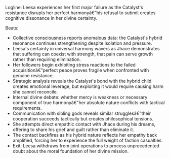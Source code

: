 ﻿---
series: 2
novella: 2
file: S2N2_CH06
type: chapter
pov: Leesa
setting: Harmony collective - divine frustration
word_target_min: 1201
word_target_max: 2299
status: outline
---
Logline: Leesa experiences her first major failure as the Catalyst's resistance disrupts her perfect harmonyâ€”his refusal to submit creates cognitive dissonance in her divine certainty.

Beats:
- Collective consciousness reports anomalous data: the Catalyst's hybrid resonance continues strengthening despite isolation and pressure.
- Leesa's certainty in universal harmony wavers as Jhace demonstrates that suffering can coexist with strength, that pain can serve growth rather than requiring elimination.
- Her followers begin exhibiting stress reactions to the failed acquisitionâ€”perfect peace proves fragile when confronted with genuine resistance.
- Strategic analysis reveals the Catalyst's bond with the hybrid child creates emotional leverage, but exploiting it would require causing harm she cannot reconcile.
- Internal divine debate: whether mercy is weakness or necessary component of true harmonyâ€”her absolute nature conflicts with tactical requirements.
- Communication with sibling gods reveals similar strugglesâ€”their cooperation succeeds tactically but creates philosophical tensions.
- She attempts direct empathic contact with Jhace during his dreams, offering to share his grief and guilt rather than eliminate it.
- The contact backfires as his hybrid nature reflects her empathy back amplified, forcing her to experience the full weight of faction casualties.
- Exit: Leesa withdraws from joint operations to process unprecedented doubt about the moral foundation of her divine mission.
